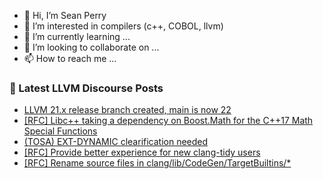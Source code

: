 - 👋 Hi, I’m Sean Perry
- 👀 I’m interested in compilers (c++, COBOL, llvm)
- 🌱 I’m currently learning ...
- 💞️ I’m looking to collaborate on ...
- 📫 How to reach me ...

<!---
s66perry/s66perry is a ✨ special ✨ repository because its `README.md` (this file) appears on your GitHub profile.
You can click the Preview link to take a look at your changes.
--->
### 📕 Latest LLVM Discourse Posts

<!-- DISCOURSE-LLVM:START -->
- [LLVM 21.x release branch created, main is now 22](https://discourse.llvm.org/t/llvm-21-x-release-branch-created-main-is-now-22/87374#post_2)
- [[RFC] Libc++ taking a dependency on Boost.Math for the C++17 Math Special Functions](https://discourse.llvm.org/t/rfc-libc-taking-a-dependency-on-boost-math-for-the-c-17-math-special-functions/87479#post_1)
- [&lpar;TOSA&rpar; EXT-DYNAMIC clearification needed](https://discourse.llvm.org/t/tosa-ext-dynamic-clearification-needed/87478#post_1)
- [[RFC] Provide better experience for new clang-tidy users](https://discourse.llvm.org/t/rfc-provide-better-experience-for-new-clang-tidy-users/87466#post_14)
- [[RFC] Rename source files in clang/lib/CodeGen/TargetBuiltins/*](https://discourse.llvm.org/t/rfc-rename-source-files-in-clang-lib-codegen-targetbuiltins/87462#post_5)
<!-- DISCOURSE-LLVM:END -->
